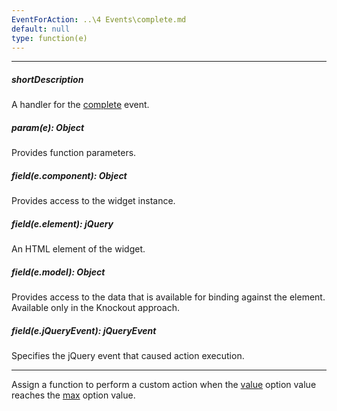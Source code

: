 ```yaml
---
EventForAction: ..\4 Events\complete.md
default: null
type: function(e)
---
```

---
##### shortDescription
A handler for the [complete](/api-reference/10%20UI%20Widgets/dxProgressBar/4%20Events/complete.md '/Documentation/ApiReference/UI_Widgets/dxProgressBar/Events/#complete') event.

##### param(e): Object
Provides function parameters.

##### field(e.component): Object
Provides access to the widget instance.

##### field(e.element): jQuery
An HTML element of the widget.

##### field(e.model): Object
Provides access to the data that is available for binding against the element. Available only in the Knockout approach.

##### field(e.jQueryEvent): jQueryEvent
Specifies the jQuery event that caused action execution.

---
Assign a function to perform a custom action when the [value](/api-reference/10%20UI%20Widgets/dxProgressBar/1%20Configuration/value.md '/Documentation/ApiReference/UI_Widgets/dxProgressBar/Configuration/#value') option value reaches the [max](/api-reference/10%20UI%20Widgets/dxTrackBar/1%20Configuration/max.md '/Documentation/ApiReference/UI_Widgets/dxProgressBar/Configuration/#max') option value.
